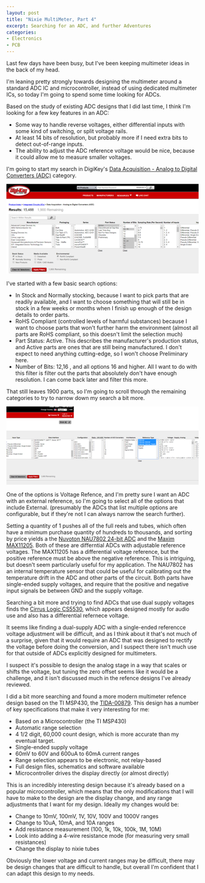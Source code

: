 ```yaml
---
layout: post
title: "Nixie MultiMeter, Part 4"
excerpt: Searching for an ADC, and further Adventures
categories:
- Electronics
- PCB
---
```


Last few days have been busy, but I've been keeping multimeter ideas in the back of my head.

I'm leaning pretty strongly towards designing the multimeter around a standard ADC IC and microcontroller, instead of using dedicated multimeter ICs, so today I'm going to spend some time looking for ADCs.

Based on the study of existing ADC designs that I did last time, I think I'm looking for a few key features in an ADC:

 * Some way to handle reverse voltages, either differential inputs with some kind of switching, or split voltage rails.
 * At least 14 bits of resolution, but probably more if I need extra bits to detect out-of-range inputs.
 * The ability to adjust the ADC reference voltage would be nice, because it could allow me to measure smaller voltages.

 I'm going to start my search in DigiKey's [Data Acquisition - Analog to Digital Converters (ADC)](https://www.digikey.com/products/en/integrated-circuits-ics/data-acquisition-analog-to-digital-converters-adc/700) category.

[![Initial ADC Search](/media/2018/01/14/digikey_search_1_thumb.png)](/media/2018/01/14/digikey_search_1.png)

I've started with a few basic search options:

 * In Stock and Normally stocking, because I want to pick parts that are readily available, and I want to choose something that will still be in stock in a few weeks or months when I finish up enough of the design details to order parts.
 * RoHS Compliant (controlled levels of harmful substances) because I want to choose parts that won't further harm the environment (almost all parts are RoHS compliant, so this doesn't limit the selection much)
 * Part Status: Active. This describes the manufacturer's production status, and Active parts are ones that are still being manufactured. I don't expect to need anything cutting-edge, so I won't choose Preliminary here.
 * Number of Bits: 12,16 , and all options 16 and higher. All I want to do with this filter is filter out the parts that absolutely don't have enough resolution. I can come back later and filter this more.

That still leaves 1900 parts, so I'm going to scroll through the remaining categories to try to narrow down my search a bit more.

[![Narrowing By Reference](/media/2018/01/14/digikey_search_2_thumb.png)](/media/2018/01/14/digikey_search_2.png)

One of the options is Voltage Refence, and I'm pretty sure I want an ADC with an external reference, so I'm going to select all of the options that include External. (presumably the ADCs that list multiple options are configurable, but if they're not I can always narrow the search further).

Setting a quantity of 1 pushes all of the full reels and tubes, which often have a minimum purchase quantity of hundreds to thousands, and sorting by price yields a the [Nuvoton NAU7802 24-bit ADC](http://www.nuvoton.com/resource-files/NAU7802%20Data%20Sheet%20V1.7.pdf) and the [Maxim MAX11205](https://datasheets.maximintegrated.com/en/ds/MAX11205.pdf). Both of these are differntial ADCs with adjustable reference voltages. The MAX11205 has a differential voltage reference, but the positive reference must be above the negative reference. This is intriguing, but doesn't seem particularly useful for my application. The NAU7802 has an internal temperature sensor that could be useful for calibrating out the temperature drift in the ADC and other parts of the circuit. Both parts have single-ended supply voltages, and require that the positive and negative input signals be between GND and the supply voltage.

Searching a bit more and trying to find ADCs that use dual supply voltages finds the [Cirrus Logic CS5530](https://d3uzseaevmutz1.cloudfront.net/pubs/proDatasheet/CS5530_F3.pdf), which appears designed mostly for audio use and also has a differential refernece voltage.

It seems like finding a dual-supply ADC with a single-ended referencce voltage adjustment will be difficult, and as I think about it that's not much of a surprise, given that it would require an ADC that was designed to rectify the voltage before doing the conversion, and I suspect there isn't much use for that outside of ADCs explicitly designed for multimeters.

I suspect it's possible to design the analog stage in a way that scales or shifts the voltage, but tuning the zero offset seems like it would be a challenge, and it isn't discussed much in the refence designs I've already reviewed.

I did a bit more searching and found a more modern multimeter refence design based on the TI MSP430, the [TIDA-00879](http://www.ti.com/tool/TIDA-00879). This design has a number of key specifications that make it very interesting for me:
 * Based on a Microcontroller (the TI MSP430)
 * Automatic range selection
 * 4 1/2 digit, 60,000 count design, which is more accurate than my eventual target.
 * Single-ended supply voltage
 * 60mV to 60V and 600uA to 60mA current ranges
 * Range selection appears to be electronic, not relay-based
 * Full design files, schematics and software available
 * Microcontroller drives the display directly (or almost directly)

This is an incredibly interesting design because it's already based on a popular microcontroller, which means that the only modifications that I will have to make to the design are the display change, and any range adjustments that I want for my design. Ideally my changes would be:
 * Change to 10mV, 100mV, 1V, 10V, 100V and 1000V ranges
 * Change to 10uA, 10mA, and 10A ranges
 * Add resistance measurement (100, 1k, 10k, 100k, 1M, 10M)
 * Look into adding a 4-wire resistance mode (for measuring very small resistances)
 * Change the display to nixie tubes

Obviously the lower voltage and current ranges may be difficult, there may be design changes that are difficult to handle, but overall I'm confident that I can adapt this design to my needs.
